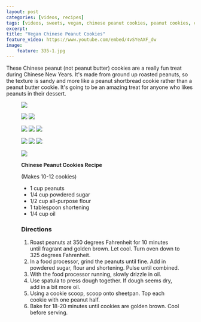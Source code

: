 ```yaml
---
layout: post
categories: [videos, recipes]
tags: [videos, sweets, vegan, chinese peanut cookies, peanut cookies, cookies]
excerpt: 
title: "Vegan Chinese Peanut Cookies"
feature_video: https://www.youtube.com/embed/4vSYeAXF_dw
image:
    feature: 335-1.jpg
---
```


These Chinese peanut (not peanut butter) cookies are a really fun treat during Chinese New Years.  It's made from ground up roasted peanuts, so the texture is sandy and more like a peanut shortbread cookie rather than a peanut butter cookie.  It's going to be an amazing treat for anyone who likes peanuts in their dessert.

<figure>
    <img src="/images/335-3.jpg">
</figure>

<figure class="half">
    <img src="/images/335-9.jpg">
    <img src="/images/335-8.jpg">
</figure> 

<figure class="third">
    <img src="/images/335-4.jpg">
    <img src="/images/335-6.jpg">
    <img src="/images/335-7.jpg">
</figure> 

<figure class="third">
    <img src="/images/335-10.jpg">
    <img src="/images/335-5.jpg">
    <img src="/images/335-11.jpg">
</figure> 

<figure>
    <img src="/images/335-2.jpg">
</figure>

<figure class="ingredients" markdown="1">

__Chinese Peanut Cookies Recipe__

(Makes 10-12  cookies)

- 1 cup peanuts
- 1/4 cup powdered sugar 
- 1/2 cup all-purpose flour
- 1 tablespoon shortening
- 1/4 cup oil


</figure>

<figure class="directions" markdown="1">

### Directions

1. Roast peanuts at 350 degrees Fahrenheit for 10 minutes until fragrant and golden brown.  Let cool.  Turn oven down to 325 degrees Fahrenheit.
2. In a food processor, grind the peanuts until fine.  Add in powdered sugar, flour and shortening. Pulse until combined.
3. With the food processor running, slowly drizzle in oil.
4. Use spatula to press dough together.  If dough seems dry, add in a bit more oil.
5. Using a cookie scoop, scoop onto sheetpan.  Top each cookie with one peanut half.
6. Bake for 18-20 minutes until cookies are golden brown.  Cool before serving.

</figure>